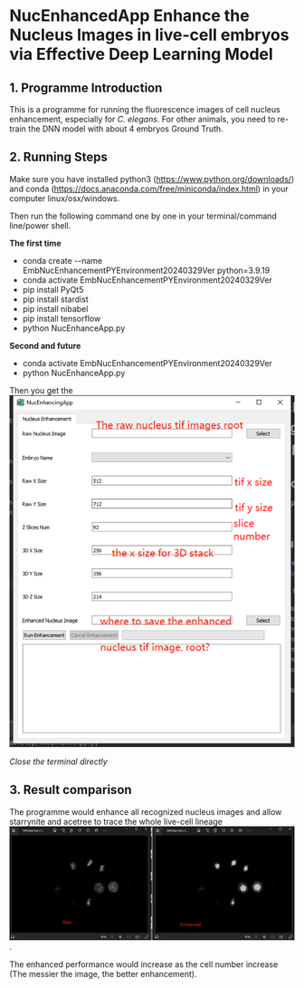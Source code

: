 # NucEnhancedApp Enhance the Nucleus Images in live-cell embryos via Effective Deep Learning Model

## 1. Programme Introduction

This is a programme for running the fluorescence images of cell nucleus enhancement, especially for *C. elegans*. For other animals, you need to re-train the DNN model with about 4 embryos Ground Truth.

## 2. Running Steps

Make sure you have installed python3 (https://www.python.org/downloads/) and conda (https://docs.anaconda.com/free/miniconda/index.html) in your computer linux/osx/windows.

Then run the following command one by one in your terminal/command line/power shell.

**The first time**
* conda create --name EmbNucEnhancementPYEnvironment20240329Ver python=3.9.19
* conda activate EmbNucEnhancementPYEnvironment20240329Ver
* pip install PyQt5
* pip install stardist
* pip install nibabel
* pip install tensorflow
* python NucEnhanceApp.py

**Second and future**
* conda activate EmbNucEnhancementPYEnvironment20240329Ver
* python NucEnhanceApp.py

Then you get the ![APP](./static/document_imgs/app%20demo%20figure.png)

*Close the terminal directly*

## 3. Result comparison
The programme would enhance all recognized nucleus images and allow starrynite and acetree to trace the whole live-cell lineage ![as below](./static/document_imgs/result%20show%20figure.png).

The enhanced performance would increase as the cell number increase (The messier the image, the better enhancement).